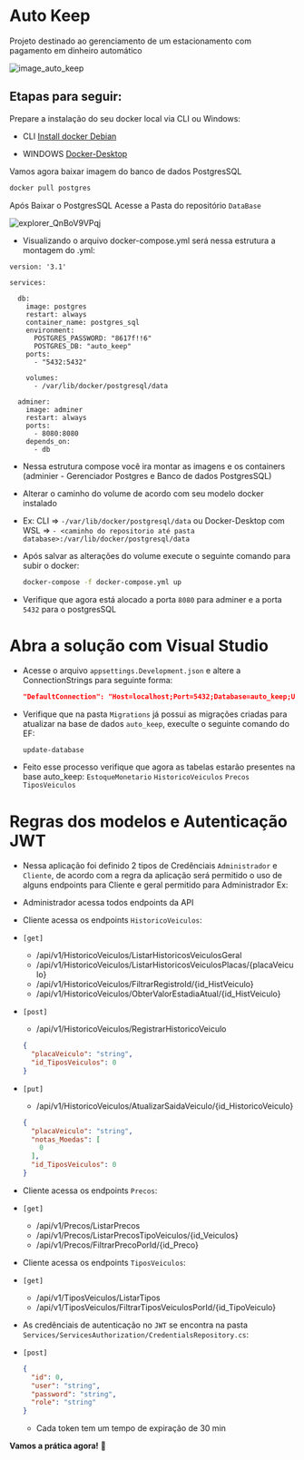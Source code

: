 # Auto Keep
Projeto destinado ao gerenciamento de um estacionamento com pagamento em dinheiro automático

![image_auto_keep](https://github.com/TARGINO0110/Auto_Keep/assets/40901408/2c1080fd-0f19-4401-9635-bad0e1b0e8f7)

## Etapas para seguir:

Prepare a instalação do seu docker local via CLI ou Windows:

- CLI
[Install docker Debian](https://docs.docker.com/engine/install/debian/)

- WINDOWS
[Docker-Desktop](https://codesandbox.io/docs/learn/introduction/overview](https://docs.docker.com/desktop/install/windows-install/)https://docs.docker.com/desktop/install/windows-install/)

Vamos agora baixar imagem do banco de dados PostgresSQL
```bash
docker pull postgres
```
Após Baixar o PostgresSQL Acesse a Pasta do repositório `DataBase`

![explorer_QnBoV9VPqj](https://github.com/TARGINO0110/Auto_Keep/assets/40901408/90af9f3c-77a6-401d-88a6-acb84cf75fce)

- Visualizando o arquivo docker-compose.yml será nessa estrutura a montagem do .yml:

``````
version: '3.1'

services:

  db:
    image: postgres
    restart: always
    container_name: postgres_sql
    environment:
      POSTGRES_PASSWORD: "8617f!!6"
      POSTGRES_DB: "auto_keep"
    ports:
      - "5432:5432"

    volumes:
      - /var/lib/docker/postgresql/data
      
  adminer:
    image: adminer
    restart: always
    ports:
      - 8080:8080
    depends_on:
      - db
``````

- Nessa estrutura compose você ira montar as imagens e os containers (adminier - Gerenciador Postgres e Banco de dados PostgresSQL)
- Alterar o caminho do volume de acordo com seu modelo docker instalado
- Ex: CLI => `-/var/lib/docker/postgresql/data` ou Docker-Desktop com WSL => `- <caminho do repositorio até pasta database>:/var/lib/docker/postgresql/data`
- Após salvar as alterações do volume execute o seguinte comando para subir o docker:
  
  ```bash
  docker-compose -f docker-compose.yml up
  ````

- Verifique que agora está alocado a porta `8080` para adminer e a porta `5432` para o postgresSQL

# Abra a solução com Visual Studio

- Acesse o arquivo `appsettings.Development.json` e altere a ConnectionStrings para seguinte forma:
  
  ```json
  "DefaultConnection": "Host=localhost;Port=5432;Database=auto_keep;Username=postgres;Password=8617f!!6;Pooling=false;"
  ```
- Verifique que na pasta `Migrations` já possui as migrações criadas para atualizar na base de dados `auto_keep`, execulte o seguinte comando do EF:
  
  ```
  update-database
  ```

- Feito esse processo verifique que agora as tabelas estarão presentes na base auto_keep:
  `EstoqueMonetario`
  `HistoricoVeiculos`
  `Precos`
  `TiposVeiculos`

# Regras dos modelos e Autenticação JWT
- Nessa aplicação foi definido 2 tipos de Credênciais `Administrador` e `Cliente`, de acordo com a regra da aplicação será permitido o uso de alguns endpoints para 
  Cliente e geral permitido para Administrador Ex:
  
- Administrador acessa todos endpoints da API
- Cliente acessa os endpoints `HistoricoVeiculos`:
  
- `[get]`
  - /api/v1/HistoricoVeiculos/ListarHistoricosVeiculosGeral
  - /api/v1/HistoricoVeiculos/ListarHistoricosVeiculosPlacas/{placaVeiculo}
  - /api/v1/HistoricoVeiculos/FiltrarRegistroId/{id_HistVeiculo}
  - /api/v1/HistoricoVeiculos/ObterValorEstadiaAtual/{id_HistVeiculo}
- `[post]`
  - /api/v1/HistoricoVeiculos/RegistrarHistoricoVeiculo
  
  ```json
  {
    "placaVeiculo": "string",
    "id_TiposVeiculos": 0
  }
  ```
- `[put]`
  - /api/v1/HistoricoVeiculos/AtualizarSaidaVeiculo/{id_HistoricoVeiculo}
    
  ```json
  {
    "placaVeiculo": "string",
    "notas_Moedas": [
      0
    ],
    "id_TiposVeiculos": 0
  }
  ```
- Cliente acessa os endpoints `Precos`:
    
- `[get]`
  - /api/v1/Precos/ListarPrecos
  - /api/v1/Precos/ListarPrecosTipoVeiculos/{id_Veiculos}
  - /api/v1/Precos/FiltrarPrecoPorId/{id_Preco}
 
- Cliente acessa os endpoints `TiposVeiculos`:

- `[get]`
  - /api/v1/TiposVeiculos/ListarTipos
  - /api/v1/TiposVeiculos/FiltrarTiposVeiculosPorId/{id_TipoVeiculo}

- As credênciais de autenticação no `JWT` se encontra na pasta `Services/ServicesAuthorization/CredentialsRepository.cs`:

- `[post]`
  ```json
  {
    "id": 0,
    "user": "string",
    "password": "string",
    "role": "string"
  }
  ```
  - Cada token tem um tempo de expiração de 30 min

**Vamos a prática agora!** 🎉
